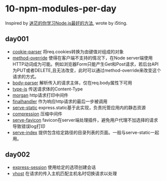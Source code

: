 # 10-npm-modules-per-day
Inspired by [迷茫的你学习Node.js最好的方法](https://cnodejs.org/topic/59c75a3dd7cbefc511964688), wrote by i5ting.

## day001
- [cookie-parser](https://github.com/expressjs/cookie-parser)   将req.cookies转换为由键值对组成的对象
- [method-override](https://www.npmjs.com/package/method-override)  使得在客户端不支持的情况下，在Node server端使用HTTP动词成为可能。例如浏览器Form只能产生Get和Post请求，若后台API为PUT或者DELETE,且无法改变，此时可以通过method-override来改变这个请求的方式。
- [body-parser](https://github.com/expressjs/body-parser)  解析传入的请求主体，仅在req.body属性下可用
- [type-is](https://github.com/jshttp/type-is)  传送请求体的Content-Type
- [morgan](https://github.com/expressjs/morgan)  http请求打印中间件
- [finalhandler](https://github.com/pillarjs/finalhandler)  作为响应http请求的最后一步被调用
- [serve-static](https://github.com/expressjs/serve-static)  express.static基于此实现，负责托管应用内的静态资源
- [compression](https://github.com/expressjs/compression)  压缩中间件
- [serve-favicon](https://github.com/expressjs/compression)  favicon在server端处理插件，避免用户代理不加选择的请求导致错误log打印
- [serve-index](https://github.com/expressjs/compression)  提供包含给定路径的目录列表的页面。一般与serve-static一起用。

## day002
- [express-session](https://github.com/expressjs/session) 使用给定的选项创建会话
- [vhost](https://github.com/expressjs/vhost) 在请求的传入主机匹配主机名时切换请求以处理